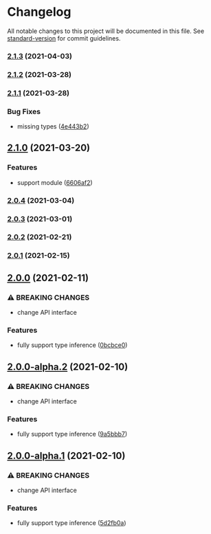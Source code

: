 # Changelog

All notable changes to this project will be documented in this file. See [standard-version](https://github.com/conventional-changelog/standard-version) for commit guidelines.

### [2.1.3](https://github.com/iendeavor/vuex-light/compare/v2.1.2...v2.1.3) (2021-04-03)

### [2.1.2](https://github.com/iendeavor/vuex-light/compare/v2.1.1...v2.1.2) (2021-03-28)

### [2.1.1](https://github.com/iendeavor/vuex-light/compare/v2.1.0...v2.1.1) (2021-03-28)


### Bug Fixes

* missing types ([4e443b2](https://github.com/iendeavor/vuex-light/commit/4e443b2a57665c50fa532a4432d75e6874aadcb8))

## [2.1.0](https://github.com/iendeavor/vuex-light/compare/v2.0.4...v2.1.0) (2021-03-20)


### Features

* support module ([6606af2](https://github.com/iendeavor/vuex-light/commit/6606af2a7748e528434a66dff8666fa131dcc307))

### [2.0.4](https://github.com/iendeavor/vuex-light/compare/v2.0.3...v2.0.4) (2021-03-04)

### [2.0.3](https://github.com/iendeavor/vuex-light/compare/v2.0.2...v2.0.3) (2021-03-01)

### [2.0.2](https://github.com/iendeavor/vuex-light/compare/v2.0.1...v2.0.2) (2021-02-21)

### [2.0.1](https://github.com/iendeavor/vuex-light/compare/v2.0.0...v2.0.1) (2021-02-15)

## [2.0.0](https://github.com/iendeavor/vuex-light/compare/v1.0.0...v2.0.0) (2021-02-11)


### ⚠ BREAKING CHANGES

* change API interface

### Features

* fully support type inference ([0bcbce0](https://github.com/iendeavor/vuex-light/commit/0bcbce0baebf6ba3fba94fa5960c0b88e0da6631))

## [2.0.0-alpha.2](https://github.com/iendeavor/vuex-light/compare/v1.0.0...v2.0.0-alpha.2) (2021-02-10)


### ⚠ BREAKING CHANGES

* change API interface

### Features

* fully support type inference ([9a5bbb7](https://github.com/iendeavor/vuex-light/commit/9a5bbb7f9c88873684b44136a4afbae6a8806ede))

## [2.0.0-alpha.1](https://github.com/iendeavor/vuex-light/compare/v1.0.0...v2.0.0-alpha.1) (2021-02-10)


### ⚠ BREAKING CHANGES

* change API interface

### Features

* fully support type inference ([5d2fb0a](https://github.com/iendeavor/vuex-light/commit/5d2fb0a2870d68a4e3b45b69b5d4e301b92fc3ca))
